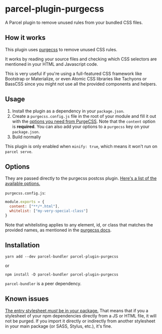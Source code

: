 # parcel-plugin-purgecss

A Parcel plugin to remove unused rules from your bundled CSS files.

## How it works

This plugin uses [purgecss](https://github.com/FullHuman/purgecss) to remove unused CSS rules.

It works by reading your source files and checking which CSS selectors are mentioned in your HTML and Javascript code.

This is very useful if you're using a full-featured CSS framework like Bootstrap or Materialize, or even Atomic CSS libraries like Tachyons or BassCSS since you might not use all the provided components and helpers.

## Usage

1. Install the plugin as a dependency in your `package.json`.
2. Create a `purgecss.config.js` file in the root of your module and fill it out with the [options you need from PurgeCSS](https://www.purgecss.com/configuration). Note that the `content` option is **required**. You can also add your options to a `purgecss` key on your `package.json`.
3. Build normally

This plugin is only enabled when `minify: true`, which means it won't run on `parcel serve`.

## Options

They are passed directly to the purgecss postcss plugin. [Here's a list of the available options.](https://www.purgecss.com/configuration)

`purgecss.config.js`:

```js
module.exports = {
  content: ["**/*.html"],
  whitelist: ["my-very-special-class"]
}
```

Note that whitelisting applies to any element, id, or class that matches the provided names, as mentioned in the [purgecss docs](https://www.purgecss.com/whitelisting#specific-selectors).

## Installation

```
yarn add --dev parcel-bundler parcel-plugin-purgecss
```

or

```
npm install -D parcel-bundler parcel-plugin-purgecss
```

`parcel-bundler` is a peer dependency.

## Known issues

[The entry stylesheet _must_ be in your package.](https://github.com/cprecioso/parcel-plugin-purgecss/issues/10) That means that if you a stylesheet of your npm dependencies directly from a JS or HTML file, it will not be purged. If you import it directly or indirectly from another stylesheet in your main package (or SASS, Stylus, etc.), it's fine.
